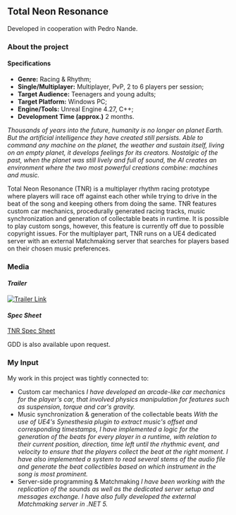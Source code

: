 ## Total Neon Resonance

Developed in cooperation with Pedro Nande.

### **About the project** 

#### **Specifications**

+ **Genre:** Racing & Rhythm;
+ **Single/Multiplayer:** Multiplayer, PvP, 2 to 6 players per session;
+ **Target Audience:** Teenagers and young adults;
+ **Target Platform:** Windows PC;
+ **Engine/Tools:** Unreal Engine 4.27, C++;
+ **Development Time (approx.)** 2 months.

*Thousands of years into the future, humanity is no longer on planet Earth. But the artificial intelligence they have created still persists. Able to command any machine on the planet, the weather and sustain itself, living on an empty planet, it develops feelings for its creators. Nostalgic of the past, when the planet was still lively and full of sound, the AI creates an environment where the two most powerful creations combine: machines and music.*

Total Neon Resonance (TNR) is a multiplayer rhythm racing prototype where players will race off against each other while trying to drive in the beat of the song and keeping others from doing the same.
TNR features custom car mechanics, procedurally generated racing tracks, music synchronization and generation of collectable beats in runtime. It is possible to play custom songs, however, this feature is currently off due to possible copyright issues.
For the multiplayer part, TNR runs on a UE4 dedicated server with an external Matchmaking server that searches for players based on their chosen music preferences. 

### **Media**

#### *Trailer*

[![Trailer Link](https://img.youtube.com/vi/Y68hBi5FOo/0.jpg)](https://youtu.be/-Y68hBi5FOo)

#### *Spec Sheet*

[TNR Spec Sheet](/pdf/Spec.pdf)


GDD is also available upon request.

### **My Input**

My work in this project was tightly connected to: 
+ Custom car mechanics
*I have developed an arcade-like car mechanics for the player's car, that involved physics manipulation for features such as suspension, torque and car's gravity.*
+ Music synchronization & generation of the collectable beats
*With the use of UE4's Synesthesia plugin to extract music's offset and corresponding timestamps, I have implemented a logic for the generation of the beats for every player in a runtime, with relation to their current position, direction, time left until the rhythmic event, and velocity to ensure that the players collect the beat at the right moment. I have also implemented a system to read several stems of the audio file and generate the beat collectibles based on which instrument in the song is most prominent.*
+ Server-side programming & Matchmaking
*I have been working with the replication of the sounds as well as the dedicated server setup and messages exchange. I have also fully developed the external Matchmaking server in .NET 5.*

